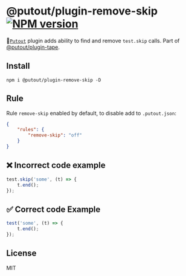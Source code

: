 # @putout/plugin-remove-skip [![NPM version][NPMIMGURL]][NPMURL]

[NPMIMGURL]: https://img.shields.io/npm/v/@putout/plugin-remove-skip.svg?style=flat&longCache=true
[NPMURL]: https://npmjs.org/package/@putout/plugin-remove-skip"npm"

🐊[`Putout`](https://github.com/coderaiser/putout) plugin adds ability to find and remove `test.skip` calls. Part of [@putout/plugin-tape](https://github.com/coderaiser/putout/tree/master/packages/plugin-tape#remove-skip).

## Install

```
npm i @putout/plugin-remove-skip -D
```

## Rule

Rule `remove-skip` enabled by default, to disable add to `.putout.json`:

```json
{
    "rules": {
        "remove-skip": "off"
    }
}
```

## ❌ Incorrect code example

```js
test.skip('some', (t) => {
    t.end();
});
```

## ✅ Correct code Example

```js
test('some', (t) => {
    t.end();
});
```

## License

MIT
